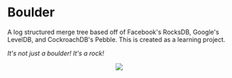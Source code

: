 # Boulder
A log structured merge tree based off of Facebook's
RocksDB, Google's LevelDB, and CockroachDB's Pebble.
This is created as a learning project.

_It's not just a boulder! It's a rock!_

<p align="center" alt="rock" width="200">
  <img src="https://github.com/user-attachments/assets/59ee9e19-14b0-4a95-aa85-acfb8c025eac" />
</p>
